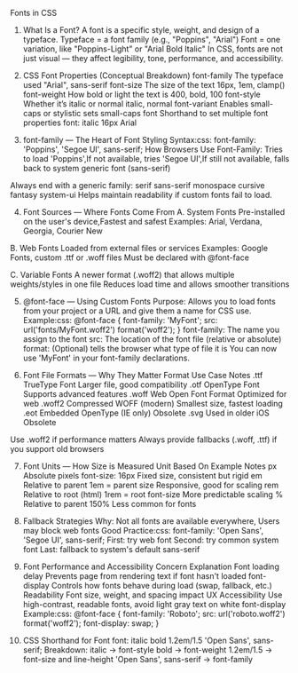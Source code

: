 Fonts in CSS

1. What Is a Font?
   A font is a specific style, weight, and design of a typeface.
   Typeface = a font family (e.g., "Poppins", "Arial")
   Font = one variation, like "Poppins-Light" or "Arial Bold Italic"
   In CSS, fonts are not just visual — they affect legibility, tone, performance, and accessibility.

2. CSS Font Properties (Conceptual Breakdown)
   font-family The typeface used "Arial", sans-serif
   font-size The size of the text 16px, 1em, clamp()
   font-weight How bold or light the text is 400, bold, 100
   font-style Whether it’s italic or normal italic, normal
   font-variant Enables small-caps or stylistic sets small-caps
   font Shorthand to set multiple font properties font: italic 16px Arial

3. font-family — The Heart of Font Styling
   Syntax:css:
   font-family: 'Poppins', 'Segoe UI', sans-serif;
   How Browsers Use Font-Family:
   Tries to load 'Poppins',If not available, tries 'Segoe UI',If still not available, falls back to system generic font (sans-serif)

Always end with a generic family:
serif
sans-serif
monospace
cursive
fantasy
system-ui
Helps maintain readability if custom fonts fail to load.

4. Font Sources — Where Fonts Come From
   A. System Fonts
   Pre-installed on the user's device,Fastest and safest
   Examples: Arial, Verdana, Georgia, Courier New

B. Web Fonts
Loaded from external files or services
Examples: Google Fonts, custom .ttf or .woff files
Must be declared with @font-face

C. Variable Fonts
A newer format (.woff2) that allows multiple weights/styles in one file
Reduces load time and allows smoother transitions

5. @font-face — Using Custom Fonts
   Purpose:
   Allows you to load fonts from your project or a URL and give them a name for CSS use.
   Example:css:
   @font-face {
   font-family: 'MyFont';
   src: url('fonts/MyFont.woff2') format('woff2');
   }
   font-family: The name you assign to the font
   src: The location of the font file (relative or absolute)
   format: (Optional) tells the browser what type of file it is
   You can now use 'MyFont' in your font-family declarations.

6. Font File Formats — Why They Matter
   Format Use Case Notes
   .ttf TrueType Font Larger file, good compatibility
   .otf OpenType Font Supports advanced features
   .woff Web Open Font Format Optimized for web
   .woff2 Compressed WOFF (modern) Smallest size, fastest loading
   .eot Embedded OpenType (IE only) Obsolete
   .svg Used in older iOS Obsolete

Use .woff2 if performance matters
Always provide fallbacks (.woff, .ttf) if you support old browsers

7. Font Units — How Size is Measured
   Unit Based On Example Notes
   px Absolute pixels font-size: 16px Fixed size, consistent but rigid
   em Relative to parent 1em = parent size Responsive, good for scaling
   rem Relative to root (html) 1rem = root font-size More predictable scaling
   % Relative to parent 150% Less common for fonts

8. Fallback Strategies
   Why:
   Not all fonts are available everywhere, Users may block web fonts
   Good Practice:css:
   font-family: 'Open Sans', 'Segoe UI', sans-serif;
   First: try web font
   Second: try common system font
   Last: fallback to system's default sans-serif

9. Font Performance and Accessibility
   Concern Explanation
   Font loading delay Prevents page from rendering text if font hasn't loaded
   font-display Controls how fonts behave during load (swap, fallback, etc.)
   Readability Font size, weight, and spacing impact UX
   Accessibility Use high-contrast, readable fonts, avoid light gray text on white
   font-display Example:css:
   @font-face {
   font-family: 'Roboto';
   src: url('roboto.woff2') format('woff2');
   font-display: swap;
   }

10. CSS Shorthand for Font
    font: italic bold 1.2em/1.5 'Open Sans', sans-serif;
    Breakdown:
    italic → font-style
    bold → font-weight
    1.2em/1.5 → font-size and line-height
    'Open Sans', sans-serif → font-family
